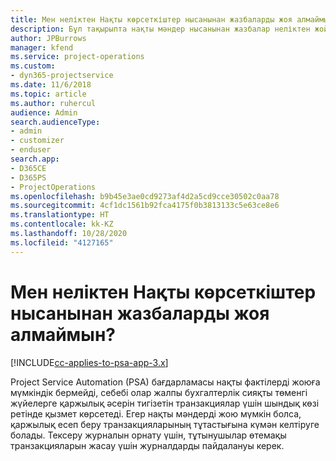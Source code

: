 ```yaml
---
title: Мен неліктен Нақты көрсеткіштер нысанынан жазбаларды жоя алмаймын?
description: Бұл тақырыпта нақты мәндер нысанынан жазбалар неліктен жойылмайтыны туралы ақпарат берілген.
author: JPBurrows
manager: kfend
ms.service: project-operations
ms.custom:
- dyn365-projectservice
ms.date: 11/6/2018
ms.topic: article
ms.author: ruhercul
audience: Admin
search.audienceType:
- admin
- customizer
- enduser
search.app:
- D365CE
- D365PS
- ProjectOperations
ms.openlocfilehash: b9b45e3ae0cd9273af4d2a5cd9cce30502c0aa78
ms.sourcegitcommit: 4cf1dc1561b92fca4175f0b3813133c5e63ce8e6
ms.translationtype: HT
ms.contentlocale: kk-KZ
ms.lasthandoff: 10/28/2020
ms.locfileid: "4127165"
---
```

# <a name="why-cant-i-delete-records-from-the-actuals-entity"></a>Мен неліктен Нақты көрсеткіштер нысанынан жазбаларды жоя алмаймын?

[!INCLUDE[cc-applies-to-psa-app-3.x](../includes/cc-applies-to-psa-app-3x.md)]

Project Service Automation (PSA) бағдарламасы нақты фактілерді жоюға мүмкіндік бермейді, себебі олар жалпы бухгалтерлік сияқты төменгі жүйелерге қаржылық әсерін тигізетін транзакциялар үшін шындық көзі ретінде қызмет көрсетеді. Егер нақты мәндерді жою мүмкін болса, қаржылық есеп беру транзакцияларының тұтастығына күмән келтіруге болады. Тексеру журналын орнату үшін, тұтынушылар өтемақы транзакцияларын жасау үшін журналдарды пайдалануы керек.


